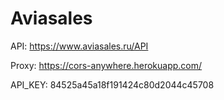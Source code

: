 # Aviasales

API: https://www.aviasales.ru/API

Proxy: https://cors-anywhere.herokuapp.com/



API_KEY: 84525a45a18f191424c80d2044c45708
